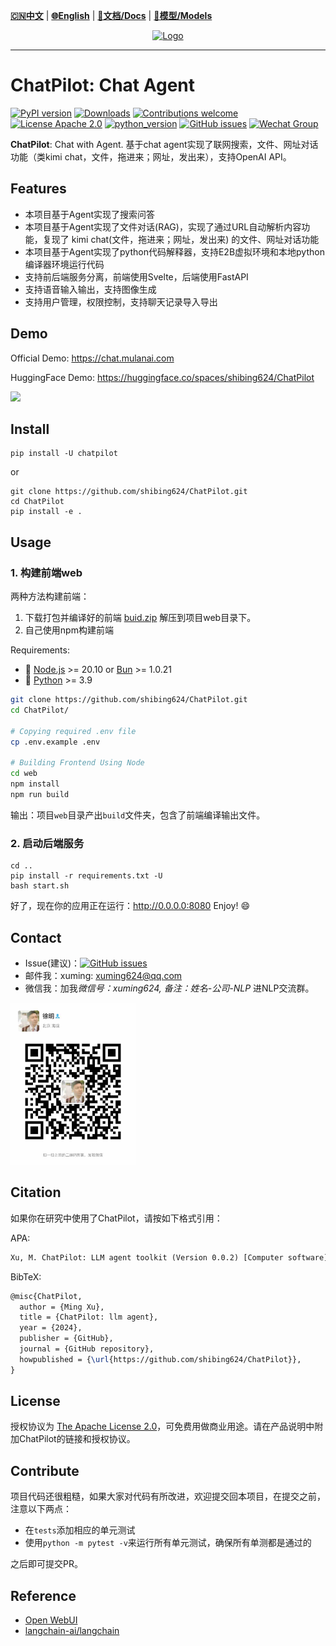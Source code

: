 [**🇨🇳中文**](https://github.com/shibing624/ChatPilot/blob/main/README.md) | [**🌐English**](https://github.com/shibing624/ChatPilot/blob/main/README_EN.md) | [**📖文档/Docs**](https://github.com/shibing624/ChatPilot/wiki) | [**🤖模型/Models**](https://huggingface.co/shibing624) 

<div align="center">
  <a href="https://github.com/shibing624/ChatPilot">
    <img src="https://github.com/shibing624/ChatPilot/blob/main/docs/favicon.png" height="150" alt="Logo">
  </a>
</div>

-----------------

# ChatPilot: Chat Agent
[![PyPI version](https://badge.fury.io/py/ChatPilot.svg)](https://badge.fury.io/py/ChatPilot)
[![Downloads](https://static.pepy.tech/badge/ChatPilot)](https://pepy.tech/project/ChatPilot)
[![Contributions welcome](https://img.shields.io/badge/contributions-welcome-brightgreen.svg)](CONTRIBUTING.md)
[![License Apache 2.0](https://img.shields.io/badge/license-Apache%202.0-blue.svg)](LICENSE)
[![python_version](https://img.shields.io/badge/Python-3.9%2B-green.svg)](requirements.txt)
[![GitHub issues](https://img.shields.io/github/issues/shibing624/ChatPilot.svg)](https://github.com/shibing624/ChatPilot/issues)
[![Wechat Group](https://img.shields.io/badge/wechat-group-green.svg?logo=wechat)](#Contact)


**ChatPilot**: Chat with Agent. 基于chat agent实现了联网搜索，文件、网址对话功能（类kimi chat，文件，拖进来；网址，发出来），支持OpenAI API。


## Features

- 本项目基于Agent实现了搜索问答
- 本项目基于Agent实现了文件对话(RAG)，实现了通过URL自动解析内容功能，复现了 kimi chat(文件，拖进来；网址，发出来) 的文件、网址对话功能
- 本项目基于Agent实现了python代码解释器，支持E2B虚拟环境和本地python编译器环境运行代码
- 支持前后端服务分离，前端使用Svelte，后端使用FastAPI
- 支持语音输入输出，支持图像生成
- 支持用户管理，权限控制，支持聊天记录导入导出

## Demo

Official Demo: https://chat.mulanai.com

HuggingFace Demo: https://huggingface.co/spaces/shibing624/ChatPilot

![](https://github.com/shibing624/ChatPilot/blob/main/docs/hf.png)

## Install
```shell
pip install -U chatpilot
```

or

```shell
git clone https://github.com/shibing624/ChatPilot.git
cd ChatPilot
pip install -e .
```


## Usage

### 1. 构建前端web

两种方法构建前端：
1. 下载打包并编译好的前端 [buid.zip](https://github.com/shibing624/ChatPilot/releases/download/v0.0.2/build.zip) 解压到项目web目录下。
2. 自己使用npm构建前端

Requirements:

- 🐰 [Node.js](https://nodejs.org/en) >= 20.10 or [Bun](https://bun.sh) >= 1.0.21
- 🐍 [Python](https://python.org) >= 3.9

```sh
git clone https://github.com/shibing624/ChatPilot.git
cd ChatPilot/

# Copying required .env file
cp .env.example .env

# Building Frontend Using Node
cd web
npm install
npm run build
```
输出：项目`web`目录产出`build`文件夹，包含了前端编译输出文件。

### 2. 启动后端服务

```shell
cd ..
pip install -r requirements.txt -U
bash start.sh
```
好了，现在你的应用正在运行：http://0.0.0.0:8080 Enjoy! 😄


## Contact

- Issue(建议)：[![GitHub issues](https://img.shields.io/github/issues/shibing624/ChatPilot.svg)](https://github.com/shibing624/ChatPilot/issues)
- 邮件我：xuming: xuming624@qq.com
- 微信我：加我*微信号：xuming624, 备注：姓名-公司-NLP* 进NLP交流群。

<img src="docs/wechat.jpeg" width="200" />


## Citation

如果你在研究中使用了ChatPilot，请按如下格式引用：

APA:
```latex
Xu, M. ChatPilot: LLM agent toolkit (Version 0.0.2) [Computer software]. https://github.com/shibing624/ChatPilot
```

BibTeX:
```latex
@misc{ChatPilot,
  author = {Ming Xu},
  title = {ChatPilot: llm agent},
  year = {2024},
  publisher = {GitHub},
  journal = {GitHub repository},
  howpublished = {\url{https://github.com/shibing624/ChatPilot}},
}
```

## License


授权协议为 [The Apache License 2.0](LICENSE)，可免费用做商业用途。请在产品说明中附加ChatPilot的链接和授权协议。


## Contribute
项目代码还很粗糙，如果大家对代码有所改进，欢迎提交回本项目，在提交之前，注意以下两点：

 - 在`tests`添加相应的单元测试
 - 使用`python -m pytest -v`来运行所有单元测试，确保所有单测都是通过的

之后即可提交PR。

## Reference

- [Open WebUI](https://github.com/shibing624/ChatPilot)
- [langchain-ai/langchain](https://github.com/langchain-ai/langchain)